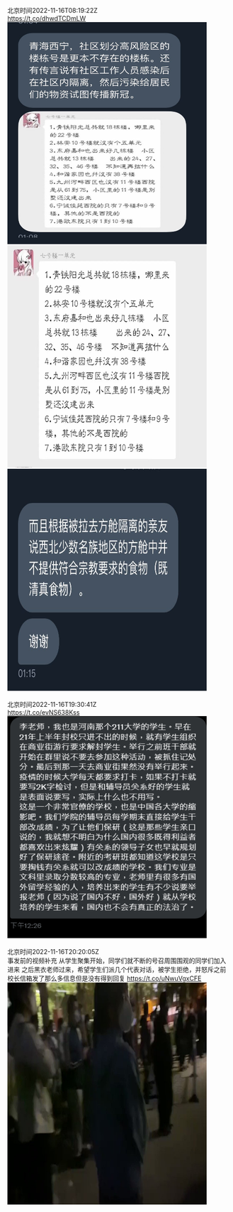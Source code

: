 北京时间2022-11-16T08:19:22Z<br>https://t.co/dhwdTCDmLW<br><img src='/temp/image/2022/o-Month-11/1592673646925217792_0.jpg' width='450' height='500'><img src='/temp/image/2022/o-Month-11/1592673646925217792_1.jpg' width='450' height='500'><img src='/temp/image/2022/o-Month-11/1592673646925217792_2.jpg' width='450' height='500'><br><br>北京时间2022-11-16T19:30:41Z<br>https://t.co/evNS638Kss<br><img src='/temp/image/2022/o-Month-11/1592842589807726594_0.jpg' width='450' height='500'><br><br>北京时间2022-11-16T20:20:05Z<br>事发前的视频补充
从学生聚集开始，同学们就不断的号召周围围观的同学们加入进来
之后黑衣老师过来，希望学生们派几个代表对话，被学生拒绝，并怒斥之前校长信箱发了那么多信息但是没有得到回复 https://t.co/uNwuVgxCFE<br><img src='/temp/video/2022/o-Month-11/j-Day-16/whyyoutouzhele/1592855021296975872_0.jpg' width='450' height='500'><br><br>